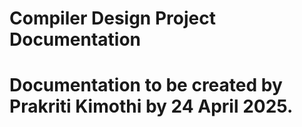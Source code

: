 # Compiler Design Project Documentation
# Documentation to be created by Prakriti Kimothi by 24 April 2025.
